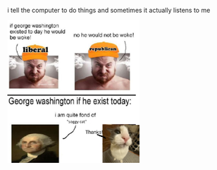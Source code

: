 i tell the computer to do things and sometimes it actually listens to me
<!--START_SECTION:update_image-->
<img src=https://raw.githubusercontent.com/sneakykestrel/sneakykestrel/main/.github/images/quite-fond-of-soggy-cat.png height="" width="300" align=left alt=kitty />
<!--END_SECTION:update_image-->

